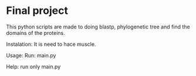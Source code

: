 # Final project
This python scripts are made to doing blastp, phylogenetic tree and find the domains of the proteins.

Instalation:
It is need to hace muscle. 

Usage:
Run: main.py <folder with genbank file>  <query file>  <value coverage>  <value identity>
  
Help: run only main.py
